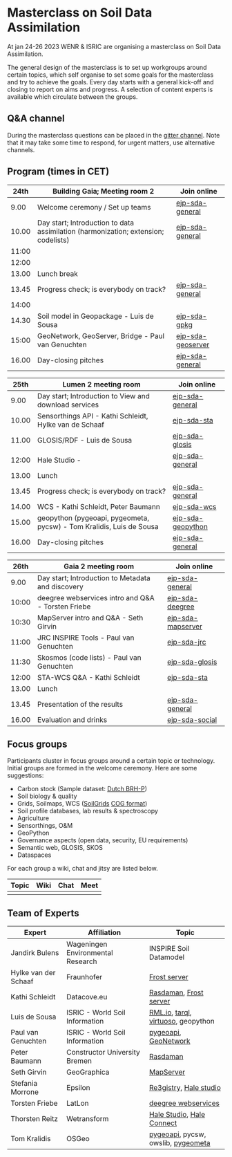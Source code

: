 # Masterclass on Soil Data Assimilation

At jan 24-26 2023 WENR & ISRIC are organising a masterclass on Soil Data Assimilation.

The general design of the masterclass is to set up workgroups around certain topics, which self organise to set some goals for the masterclass and try to achieve the goals.
Every day starts with a general kick-off and closing to report on aims and progress. A selection of content experts is available which circulate between the groups.

## Q&A channel

During the masterclass questions can be placed in the [gitter channel](https://gitter.im/ejpsoil/soildata-assimilation-guidance). Note that it may take some time to respond, for urgent matters, use alternative channels.

## Program (times in CET)

| 24th | Building Gaia; Meeting room 2 | Join online | 
| --- | --- | --- |
| 9.00 | Welcome ceremony / Set up teams | [ejp-sda-general](https://meet.waag.org/ejp-sda-general) |
| 10.00 | Day start; Introduction to data assimilation (harmonization; extension; codelists) | [ejp-sda-general](https://meet.waag.org/ejp-sda-general) | 
| 11:00 |  |  |
| 12:00 |  |  |
| 13.00 | Lunch break |  |
| 13.45 | Progress check; is everybody on track? | [ejp-sda-general](https://meet.waag.org/ejp-sda-general) | 
| 14:00 |  |  |
| 14.30 | Soil model in Geopackage - Luis de Sousa  | [ejp-sda-gpkg](https://meet.waag.org/ejp-sda-gpkg) | 
| 15:00 | GeoNetwork, GeoServer, Bridge - Paul van Genuchten | [ejp-sda-geoserver](https://meet.waag.org/ejp-sda-geoserver) | 
| 16.00 | Day-closing pitches | [ejp-sda-general](https://meet.waag.org/ejp-sda-general) |
 

| 25th | Lumen 2 meeting room | Join online | 
| --- | --- | --- |
| 9.00 | Day start; Introduction to View and download services | [ejp-sda-general](https://meet.waag.org/ejp-sda-general) | 
| 10.00 | Sensorthings API - Kathi Schleidt, Hylke van de Schaaf | [ejp-sda-sta](https://meet.waag.org/ejp-sda-sta) | 
| 11.00 | GLOSIS/RDF - Luis de Sousa | [ejp-sda-glosis](https://meet.waag.org/ejp-sda-glosis) | 
| 12:00 | Hale Studio - | [ejp-sda-general](https://meet.waag.org/ejp-sda-general) | 
| 13.00 | Lunch |
| 13.45 | Progress check; is everybody on track? | [ejp-sda-general](https://meet.waag.org/ejp-sda-general) | 
| 14.00 | WCS - Kathi Schleidt, Peter Baumann | [ejp-sda-wcs](https://meet.waag.org/ejp-sda-wcs) | 
| 15.00 | geopython (pygeoapi, pygeometa, pycsw) - Tom Kralidis, Luis de Sousa | [ejp-sda-geopython](https://meet.waag.org/ejp-sda-geopython) | 
| 16.00 | Day-closing pitches | [ejp-sda-general](https://meet.waag.org/ejp-sda-general) | 
         
| 26th | Gaia 2 meeting room | Join online | 
| --- | --- | ---|
| 9.00 | Day start; Introduction to Metadata and discovery | [ejp-sda-general](https://meet.waag.org/ejp-sda-general) | 
| 10:00 | deegree webservices intro and Q&A - Torsten Friebe | [ejp-sda-deegree](https://meet.waag.org/ejp-sda-deegree) | 
| 10:30 | MapServer intro and Q&A - Seth Girvin | [ejp-sda-mapserver](https://meet.waag.org/ejp-sda-mapserver) | 
| 11:00 | JRC INSPIRE Tools - Paul van Genuchten | [ejp-sda-jrc](https://meet.waag.org/ejp-sda-jrc) | 
| 11:30 | Skosmos (code lists) - Paul van Genuchten | [ejp-sda-glosis](https://meet.waag.org/ejp-sda-glosis) | 
| 12:00 | STA-WCS Q&A - Kathi Schleidt | [ejp-sda-sta](https://meet.waag.org/ejp-sda-sta) | 
| 13.00 | Lunch | |
| 13.45 | Presentation of the results | [ejp-sda-general](https://meet.waag.org/ejp-sda-general) | 
| 16.00 | Evaluation and drinks | [ejp-sda-social](https://meet.waag.org/ejp-sda-social) | 


## Focus groups

Participants cluster in focus groups around a certain topic or technology. Initial groups are formed in the welcome ceremony. Here are some suggestions:

- Carbon stock (Sample dataset: [Dutch BRH-P](../cookbook/data/bhr-p/readme))
- Soil biology & quality
- Grids, Soilmaps, WCS ([SoilGrids](https://files.isric.org/soilgrids/latest/data_aggregated/1000m/soc/) [COG format](https://www.cogeo.org/))
- Soil profile databases, lab results & spectroscopy
- Agriculture
- Sensorthings, O&M
- GeoPython
- Governance aspects (open data, security, EU requirements)
- Semantic web, GLOSIS, SKOS
- Dataspaces

For each group a wiki, chat and jitsy are listed below.

| Topic | Wiki | Chat | Meet | 
| --- | --- | --- | --- |
|  |  |  |  | 


## Team of Experts

| Expert | Affiliation | Topic |
| ---|  --- | --- |
| Jandirk Bulens | Wageningen Environmental Research | INSPIRE Soil Datamodel |
| Hylke van der Schaaf | Fraunhofer | [Frost server](../cookbook/frost-server.md) |
| Kathi Schleidt | Datacove.eu | [Rasdaman](../cookbook/rasdaman.md), [Frost server](../cookbook/frost-server.md) |
| Luis de Sousa | ISRIC - World Soil Information | [RML.io](../cookbook/rml.md), [tarql](../cookbook/tarql.md), [virtuoso](../cookbook/virtuoso.md), geopython |
| Paul van Genuchten | ISRIC - World Soil Information | [pygeoapi](../cookbook/pygeoapi.md), [GeoNetwork](../cookbook/geonetwork.md) | 
| Peter Baumann | Constructor University Bremen | [Rasdaman](../cookbook/rasdaman.md) |
| Seth Girvin | GeoGraphica | [MapServer](../cookbook/mapserver.md) |
| Stefania Morrone | Epsilon | [Re3gistry](../cookbook/re3gistry.md), [Hale studio](../cookbook/hale-studio.md) |
| Torsten Friebe | LatLon | [deegree webservices](../cookbook/deegree.md) |
| Thorsten Reitz | Wetransform | [Hale Studio](../cookbook/hale-studio.md), [Hale Connect](../cookbook/hale-connect.md) |
| Tom Kralidis | OSGeo | [pygeoapi](../cookbook/pygeoapi.md), pycsw, owslib, [pygeometa](../cookbook/pygeometa.md) |



